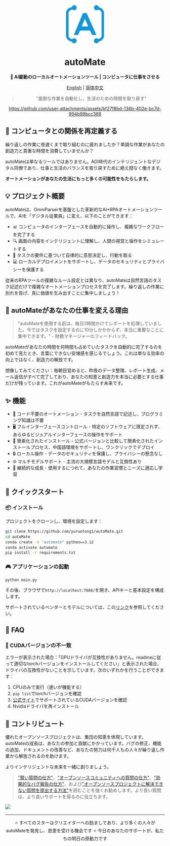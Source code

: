 <div align="center"><a name="readme-top"></a>

<img src="./resources/logo.png" width="120" height="120" alt="autoMate logo">
<h1>autoMate</h1>
<p><b>🤖 AI駆動のローカルオートメーションツール | コンピュータに仕事をさせる</b></p>

[English](./README.md) | [简体中文](./README_CN.md)

>"面倒な作業を自動化し、生活のための時間を取り戻す"


https://github.com/user-attachments/assets/bf27f8bd-136b-402e-bc7d-994b99bcc368



</div>

## 💫 コンピュータとの関係を再定義する

繰り返しの作業に夜遅くまで取り組むのに疲れましたか？単調な作業があなたの創造力と貴重な時間を消費していませんか？

autoMateは単なるツールではありません。AGI時代のインテリジェントなデジタル同僚であり、仕事と生活のバランスを取り戻すために絶え間なく働きます。

**オートメーションがあなたの生活にもっと多くの可能性をもたらします。**

## 💡 プロジェクト概要
autoMateは、OmniParserを基盤とした革新的なAI+RPAオートメーションツールで、AIを「デジタル従業員」に変え、以下のことができます：

- 📊 コンピュータのインターフェースを自動的に操作し、複雑なワークフローを完了する
- 🔍 画面の内容をインテリジェントに理解し、人間の視覚と操作をシミュレートする
- 🧠 タスクの要件に基づいて自律的に意思決定し、行動を取る
- 💻 ローカルデプロイメントをサポートし、データのセキュリティとプライバシーを保護する

従来のRPAツールの複雑なルール設定とは異なり、autoMateは自然言語のタスク記述だけで複雑なオートメーションプロセスを完了します。繰り返しの作業に別れを告げ、真に価値を生み出すことに集中しましょう！

## 🌟 autoMateがあなたの仕事を変える理由

> "autoMateを使用する前は、毎日3時間かけてレポートを処理していました。今ではタスクを設定するのに10分しかかからず、本当に重要なことに集中できます。" - 財務マネージャーのフィードバック。

autoMateがあなたの時間を何時間も占めていたタスクを自動的に完了するのを初めて見たとき、言葉にできない安堵感を感じるでしょう。これは単なる効率の向上ではなく、創造力の解放です。

想像してみてください：毎朝目覚めると、昨夜のデータ整理、レポート生成、メール返信がすべて完了しており、あなたの知恵と創造力を本当に必要とする仕事だけが残っています。これがautoMateがもたらす未来です。

## ✨ 機能

- 🔮 コード不要のオートメーション - タスクを自然言語で記述し、プログラミング知識は不要
- 🖥️ フルインターフェースコントロール - 特定のソフトウェアに限定されず、あらゆるビジュアルインターフェースの操作をサポート
- 🚅 簡素化されたインストール - 公式バージョンと比較して簡素化されたインストールプロセス、中国語環境をサポートし、ワンクリックでデプロイ
- 🔒 ローカル操作 - データのセキュリティを保護し、プライバシーの懸念なし
- 🌐 マルチモデルサポート - 主流の大規模言語モデルと互換性あり
- 💎 継続的な成長 - 使用するにつれて、あなたの作業習慣とニーズに適応し学習

## 🚀 クイックスタート

### 📦 インストール
プロジェクトをクローンし、環境を設定します：

```bash
git clone https://github.com/yuruotong1/autoMate.git
cd autoMate
conda create -n "automate" python==3.12
conda activate automate
pip install -r requirements.txt
```
### 🎮 アプリケーションの起動

```bash
python main.py
```
その後、ブラウザで`http://localhost:7888/`を開き、APIキーと基本設定を構成します。

サポートされているベンダーとモデルについては、この[リンク](./SUPPORT_MODEL.md)を参照してください。

## 📝 FAQ

### 🔧 CUDAバージョンの不一致
エラーが表示された場合：「GPUドライバが互換性がありません。readmeに従って適切なtorchバージョンをインストールしてください」と表示された場合、ドライバの互換性がないことを示しています。次のいずれかを行うことができます：

1. CPUのみで実行（遅いが機能する）
2. `pip list`でtorchバージョンを確認
3. [公式サイト](https://pytorch.org/get-started/locally/)でサポートされているCUDAバージョンを確認
4. Nvidiaドライバを再インストール

## 🤝 コントリビュート

優れたオープンソースプロジェクトは、集団の知恵を体現しています。autoMateの成長は、あなたの参加と貢献にかかっています。バグの修正、機能の追加、ドキュメントの改善など、あなたの努力は何千人もの人々が繰り返し作業から解放されるのを助けます。

よりインテリジェントな未来を一緒に創りましょう。

> ["賢い質問の仕方"](https://github.com/ryanhanwu/How-To-Ask-Questions-The-Smart-Way)、["オープンソースコミュニティへの質問の仕方"](https://github.com/seajs/seajs/issues/545)、["効果的なバグ報告の仕方"](http://www.chiark.greenend.org.uk/%7Esgtatham/bugs.html)、および["オープンソースプロジェクトに解決できない質問を提出する方法"](https://zhuanlan.zhihu.com/p/25795393)を読むことを強くお勧めします。より良い質問は、より良いサポートを得るのに役立ちます。

<a href="https://github.com/yuruotong1/autoMate/graphs/contributors">
  <img src="https://contrib.rocks/image?repo=yuruotong1/autoMate" />
</a>

---

<div align="center">
⭐ すべてのスターはクリエイターへの励ましであり、より多くの人々がautoMateを発見し、恩恵を受ける機会です ⭐
今日のあなたのサポートが、私たちの明日の原動力です
</div>
